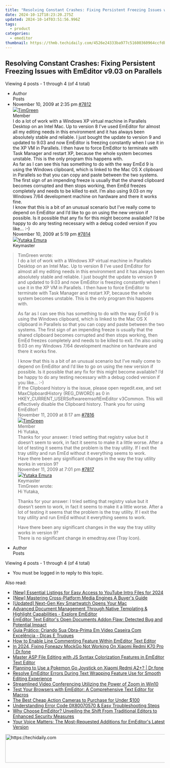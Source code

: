 ```yaml
---
title: "Resolving Constant Crashes: Fixing Persistent Freezing Issues with EmEditor v9.03 on Parallels"
date: 2024-10-12T18:23:20.275Z
updated: 2024-10-14T03:51:56.996Z
tags:
  - product
categories:
  - emeditor
thumbnail: https://thmb.techidaily.com/4526e24333ba977c51600360964ccfdbc4ba0f9b4255ce54480ebe44b63f8c8e.jpg
---
```


## Resolving Constant Crashes: Fixing Persistent Freezing Issues with EmEditor v9.03 on Parallels

Viewing 4 posts - 1 through 4 (of 4 total)

* Author  
Posts
* November 10, 2009 at 2:35 pm [#7812](https://tools.techidaily.com/emeditor/products/)  
[![](https://secure.gravatar.com/avatar/ddbe0e18d95107c0ac040f07643edc0c?s=80&d=identicon&r=g)TimGreen](https://www.emeditor.com/forums/users/TimGreen/ "View TimGreen's profile")  
Member  
I do a lot of work with a Windows XP virtual machine in Parallels Desktop on an Intel Mac. Up to version 8 I’ve used EmEditor for almost all my editing needs in this environment and it has always been absolutely stable and reliable. I just bought the update to version 9 and updated to 9.03 and now EmEditor is freezing constantly when I use it in the XP VM in Parallels. I then have to force EmEditor to terminate with Task Manager and restart XP, because the whole system becomes unstable. This is the only program this happens with.  
 As far as I can see this has something to do with the way EmEd 9 is using the Windows clipboard, which is linked to the Mac OS X clipboard in Parallels so that you can copy and paste between the two systems. The first sign of an impending freeze is usually that the shared clipboard becomes corrupted and then stops working, then EmEd freezes completely and needs to be killed to exit. I’m also using 9.03 on my Windows 7/64 development machine on hardware and there it works fine.  
 I know that this is a bit of an unusual scenario but I’ve really come to depend on EmEditor and I’d like to go on using the new version if possible. Is it possible that any fix for this might become available? I’d be happy to do any testing necessary with a debug coded version if you like… :-)  
November 10, 2009 at 5:19 pm [#7814](https://tools.techidaily.com/emeditor/products/)  
[![](https://secure.gravatar.com/avatar/a0a6377144ed3636f985d87303f65ed2?s=80&d=identicon&r=g)Yutaka Emura](https://www.emeditor.com/forums/users/yemura/ "View Yutaka Emura's profile")  
Keymaster  
> TimGreen wrote:  
> I do a lot of work with a Windows XP virtual machine in Parallels Desktop on an Intel Mac. Up to version 8 I’ve used EmEditor for almost all my editing needs in this environment and it has always been absolutely stable and reliable. I just bought the update to version 9 and updated to 9.03 and now EmEditor is freezing constantly when I use it in the XP VM in Parallels. I then have to force EmEditor to terminate with Task Manager and restart XP, because the whole system becomes unstable. This is the only program this happens with.  
>  
> As far as I can see this has something to do with the way EmEd 9 is using the Windows clipboard, which is linked to the Mac OS X clipboard in Parallels so that you can copy and paste between the two systems. The first sign of an impending freeze is usually that the shared clipboard becomes corrupted and then stops working, then EmEd freezes completely and needs to be killed to exit. I’m also using 9.03 on my Windows 7/64 development machine on hardware and there it works fine.  
>  
> I know that this is a bit of an unusual scenario but I’ve really come to depend on EmEditor and I’d like to go on using the new version if possible. Is it possible that any fix for this might become available? I’d be happy to do any testing necessary with a debug coded version if you like… :-)  
 If the Clipboard history is the issue, please open regedit.exe, and set MaxClipboardHistory (REG\_DWORD) as 0 in HKEY\_CURRENT\_USERSoftwareemsoftEmEditor v3Common. This will effectively disable the Clipboard history. Thank you for using EmEditor!  
November 11, 2009 at 8:17 am [#7816](https://tools.techidaily.com/emeditor/products/)  
[![](https://secure.gravatar.com/avatar/ddbe0e18d95107c0ac040f07643edc0c?s=80&d=identicon&r=g)TimGreen](https://www.emeditor.com/forums/users/TimGreen/ "View TimGreen's profile")  
Member  
Hi Yutaka,  
 Thanks for your answer: I tried setting that registry value but it doesn’t seem to work, in fact it seems to make it a little worse. After a lot of testing it seems that the problem is the tray utility. If I exit the tray utility and run EmEd without it everything seems to work.  
 Have there been any significant changes in the way the tray utility works in version 9?  
November 11, 2009 at 7:01 pm [#7817](https://tools.techidaily.com/emeditor/products/)  
[![](https://secure.gravatar.com/avatar/a0a6377144ed3636f985d87303f65ed2?s=80&d=identicon&r=g)Yutaka Emura](https://www.emeditor.com/forums/users/yemura/ "View Yutaka Emura's profile")  
Keymaster  
> TimGreen wrote:  
> Hi Yutaka,  
>  
> Thanks for your answer: I tried setting that registry value but it doesn’t seem to work, in fact it seems to make it a little worse. After a lot of testing it seems that the problem is the tray utility. If I exit the tray utility and run EmEd without it everything seems to work.  
>  
> Have there been any significant changes in the way the tray utility works in version 9?  
 There is no significant change in emedtray.exe (Tray Icon).
* Author  
Posts

Viewing 4 posts - 1 through 4 (of 4 total)

* You must be logged in to reply to this topic.

<ins class="adsbygoogle"
     style="display:block"
     data-ad-format="autorelaxed"
     data-ad-client="ca-pub-7571918770474297"
     data-ad-slot="1223367746"></ins>

<ins class="adsbygoogle"
     style="display:block"
     data-ad-client="ca-pub-7571918770474297"
     data-ad-slot="8358498916"
     data-ad-format="auto"
     data-full-width-responsive="true"></ins>

<span class="atpl-alsoreadstyle">Also read:</span>
<div><ul>
<li><a href="https://facebook-video-footage.techidaily.com/new-essential-listings-for-easy-access-to-youtube-intro-files-for-2024/"><u>[New] Essential Listings for Easy Access to YouTube Intro Files for 2024</u></a></li>
<li><a href="https://fox-boxes.techidaily.com/new-mastering-cross-platform-media-engines-a-buyers-guide/"><u>[New] Mastering Cross-Platform Media Engines A Buyer's Guide</u></a></li>
<li><a href="https://fox-friendly.techidaily.com/updated-next-gen-key-smartwatch-opens-your-mac/"><u>[Updated] Next-Gen Key Smartwatch Opens Your Mac</u></a></li>
<li><a href="https://win-tips.techidaily.com/advanced-document-management-through-native-templating-and-highlight-capabilities-explore-emeditor/"><u>Advanced Document Management Through Native Templating & Highlight Capabilities - Explore EmEditor</u></a></li>
<li><a href="https://win-tips.techidaily.com/emeditor-text-editors-open-documents-addon-flaw-detected-bug-and-potential-impact/"><u>EmEditor Text Editor's Open Documents Addon Flaw: Detected Bug and Potential Impact</u></a></li>
<li><a href="https://blog-min.techidaily.com/guia-pratico-criando-sua-obra-prima-em-video-caseira-com-excelencia-dicas-e-truques/"><u>Guia Prático: Criando Sua Obra-Prima Em Vídeo Caseira Com Excelência - Dicas E Truques</u></a></li>
<li><a href="https://win-tips.techidaily.com/how-to-enable-line-commenting-feature-within-emeditor-text-editor/"><u>How to Enable Line Commenting Feature Within EmEditor Text Editor</u></a></li>
<li><a href="https://review-topics.techidaily.com/in-2024-fixing-foneazy-mockgo-not-working-on-xiaomi-redmi-k70-pro-drfone-by-drfone-virtual-android/"><u>In 2024, Fixing Foneazy MockGo Not Working On Xiaomi Redmi K70 Pro | Dr.fone</u></a></li>
<li><a href="https://win-tips.techidaily.com/master-asp-file-editing-with-js-syntax-colorization-features-in-emeditor-text-editor/"><u>Master ASP File Editing with JS Syntax Colorization Features in EmEditor Text Editor</u></a></li>
<li><a href="https://change-location.techidaily.com/planning-to-use-a-pokemon-go-joystick-on-xiaomi-redmi-a2plus-drfone-by-drfone-virtual-android/"><u>Planning to Use a Pokemon Go Joystick on Xiaomi Redmi A2+? | Dr.fone</u></a></li>
<li><a href="https://win-tips.techidaily.com/resolve-emeditor-errors-during-text-wrapping-feature-use-for-smooth-editing-experience/"><u>Resolve EmEditor Errors During Text Wrapping Feature Use for Smooth Editing Experience</u></a></li>
<li><a href="https://article-files.techidaily.com/streamlined-video-conferencing-utilizing-the-power-of-zoom-in-win10/"><u>Streamlined Video Conferencing Utilizing the Power of Zoom in Win10</u></a></li>
<li><a href="https://win-tips.techidaily.com/test-your-browsers-with-emeditor-a-comprehensive-text-editor-for-macros/"><u>Test Your Browsers with EmEditor: A Comprehensive Text Editor for Macros</u></a></li>
<li><a href="https://extra-lessons.techidaily.com/the-best-cheap-action-cameras-to-purchase-for-under-100/"><u>The Best Cheap Action Cameras to Purchase for Under $100</u></a></li>
<li><a href="https://technical-tips.techidaily.com/1722897213254-understanding-error-code-0x80070570-and-easy-troubleshooting-steps/"><u>Understanding Error Code 0X80070570 & Easy Troubleshooting Steps</u></a></li>
<li><a href="https://win-tips.techidaily.com/why-choose-emeditor-unveiling-the-shift-from-traditional-editors-to-enhanced-security-measures/"><u>Why Choose EmEditor? Unveiling the Shift From Traditional Editors to Enhanced Security Measures</u></a></li>
<li><a href="https://win-tips.techidaily.com/your-voice-matters-the-most-requested-additions-for-emeditors-latest-version/"><u>Your Voice Matters: The Most-Requested Additions for EmEditor's Latest Version</u></a></li>
</ul></div>

<!-- affiliate ads begin -->
<a href="https://ephamedtechinc.pxf.io/c/5597632/2123512/26400" target="_top" id="2123512">
  <img src="//a.impactradius-go.com/display-ad/26400-2123512" border="0" alt="https://techidaily.com" width="728" height="90"/>
</a>
<img height="0" width="0" src="https://ephamedtechinc.pxf.io/i/5597632/2123512/26400" style="position:absolute;visibility:hidden;" border="0" />
<!-- affiliate ads end -->

